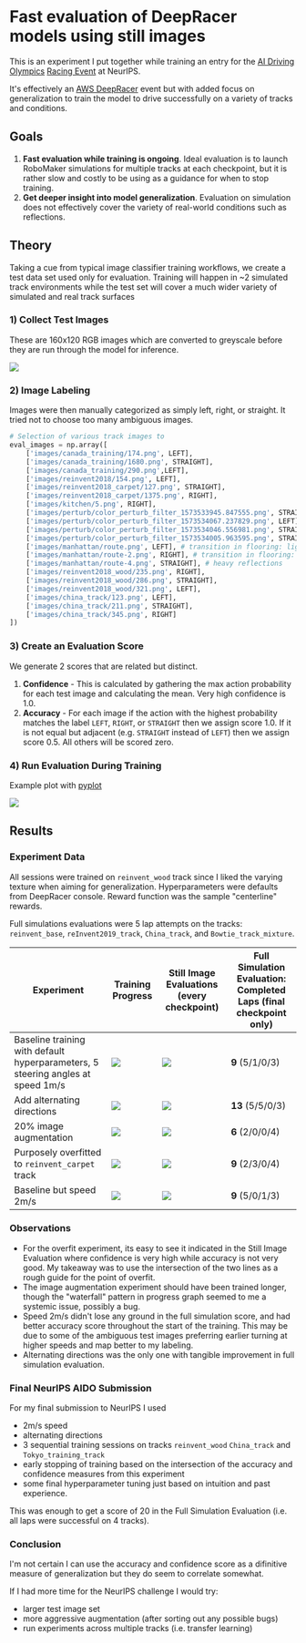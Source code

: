 # Fast evaluation of DeepRacer models using still images

This is an experiment I put together while training an entry for the [AI Driving Olympics](https://driving-olympics.ai/) [Racing Event](https://driving-olympics.ai/?page_id=24) at NeurIPS. 

It's effectively an [AWS DeepRacer](http://deepracerleague.com/) event but with added focus on generalization to train the model to drive successfully on a variety of tracks and conditions.

## Goals

1. **Fast evaluation while training is ongoing**.  Ideal evaluation is to launch RoboMaker simulations for multiple tracks at each checkpoint, but it is rather slow and costly to be using as a guidance for when to stop training.
2. **Get deeper insight into model generalization**.  Evaluation on simulation does not effectively cover the variety of real-world conditions such as reflections.

## Theory

Taking a cue from typical image classifier training workflows, we create a test data set used only for evaluation.  Training will happen in ~2 simulated track environments while the test set will cover a much wider variety of simulated and real track surfaces

### 1) Collect Test Images

These are 160x120 RGB images which are converted to greyscale before they are run through the model for inference.

![](image_set.png)

### 2) Image Labeling

Images were then manually categorized as simply left, right, or straight.  It tried not to choose too many ambiguous images.

```python
# Selection of various track images to 
eval_images = np.array([
    ['images/canada_training/174.png', LEFT],
    ['images/canada_training/1680.png', STRAIGHT],
    ['images/canada_training/290.png',LEFT],
    ['images/reinvent2018/154.png', LEFT],
    ['images/reinvent2018_carpet/127.png', STRAIGHT],
    ['images/reinvent2018_carpet/1375.png', RIGHT],
    ['images/kitchen/5.png', RIGHT],
    ['images/perturb/color_perturb_filter_1573533945.847555.png', STRAIGHT], # hue and contrast
    ['images/perturb/color_perturb_filter_1573534067.237829.png', LEFT], # brightness
    ['images/perturb/color_perturb_filter_1573534046.556981.png', STRAIGHT], # hue and brightness
    ['images/perturb/color_perturb_filter_1573534005.963595.png', STRAIGHT], # brightness
    ['images/manhattan/route.png', LEFT], # transition in flooring: light->dark
    ['images/manhattan/route-2.png', RIGHT], # transition in flooring: dark->light
    ['images/manhattan/route-4.png', STRAIGHT], # heavy reflections
    ['images/reinvent2018_wood/235.png', RIGHT],
    ['images/reinvent2018_wood/286.png', STRAIGHT],
    ['images/reinvent2018_wood/321.png', LEFT],
    ['images/china_track/123.png', LEFT],
    ['images/china_track/211.png', STRAIGHT],
    ['images/china_track/345.png', RIGHT]
])
```

### 3) Create an Evaluation Score

We generate 2 scores that are related but distinct.

1. **Confidence** - This is calculated by gathering the max action probability for each test image and calculating the mean.  Very high confidence is 1.0.
2. **Accuracy** - For each image if the action with the highest probability matches the label `LEFT`, `RIGHT`, or `STRAIGHT` then we assign score 1.0.  If it is not equal but adjacent (e.g. `STRAIGHT` instead of `LEFT`) then we assign score 0.5.  All others will be scored zero.


### 4) Run Evaluation During Training

Example plot with [pyplot](https://matplotlib.org/) 

![](nero-session1e.png)



## Results


### Experiment Data

All sessions were trained on `reinvent_wood` track since I liked the varying texture when aiming for generalization.  Hyperparameters were defaults from DeepRacer console.  Reward function was the sample "centerline" rewards.

Full simulations evaluations were 5 lap attempts on the tracks: `reinvent_base`, `reInvent2019_track`, `China_track`, and `Bowtie_track_mixture`.

| Experiment | Training Progress | Still Image Evaluations (every checkpoint) | Full Simulation Evaluation: Completed Laps (final checkpoint only) |
|---|---|---|---|
| Baseline training with default hyperparameters, 5 steering angles at speed 1m/s | ![](nero-session1-progress.png) | ![](nero-session1.png) | **9** (5/1/0/3) || Add alternating directions | ![](nero-session1a-progress.png) | ![](nero-session1a.png) | **13** (5/5/0/3) || 20% image augmentation | ![](nero-session1b-progress.png) | ![](nero-session1b.png) | **6** (2/0/0/4) || Purposely overfitted to `reinvent_carpet` track | ![](nero-session1d-progress.png) | ![](nero-session1d.png) | **9** (2/3/0/4) |
| Baseline but speed 2m/s | ![](nero-session1e-progress.png) | ![](nero-session1e.png) | **9** (5/0/1/3)|

### Observations

- For the overfit experiment, its easy to see it indicated in the Still Image Evaluation where confidence is very high while accuracy is not very good.  My takeaway was to use the intersection of the two lines as a rough guide for the point of overfit.
- The image augmentation experiment should have been trained longer, though the "waterfall" pattern in progress graph seemed to me a systemic issue, possibly a bug.
- Speed 2m/s didn't lose any ground in the full simulation score, and had better accuracy score throughout the start of the training.  This may be due to some of the ambiguous test images preferring earlier turning at higher speeds and map better to my labeling.
- Alternating directions was the only one with tangible improvement in full simulation evaluation.

### Final NeurIPS AIDO Submission 

For my final submission to NeurIPS I used 
- 2m/s speed
- alternating directions
- 3 sequential training sessions on tracks `reinvent_wood` `China_track` and `Tokyo_training_track`
- early stopping of training based on the intersection of the accuracy and confidence measures from this experiment
- some final hyperparameter tuning just based on intuition and past experience.

This was enough to get a score of 20 in the Full Simulation Evaluation (i.e. all laps were successful on 4 tracks). 

### Conclusion

I'm not certain I can use the accuracy and confidence score as a difinitive measure of generalization but they do seem to correlate somewhat.  

If I had more time for the NeurIPS challenge I would try:

- larger test image set
- more aggressive augmentation (after sorting out any possible bugs)
- run experiments across multiple tracks (i.e. transfer learning)



